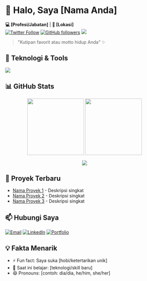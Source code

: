 # 👋 Halo, Saya [Nama Anda] 

**💻 [Profesi/Jabatan]** | **📍 [Lokasi]**  
[![Twitter Follow](https://img.shields.io/twitter/follow/username?style=social)](https://twitter.com/username)
[![GitHub followers](https://img.shields.io/github/followers/username?style=social)](https://github.com/username)
![](https://komarev.com/ghpvc/?username=username&label=Profile+views)

> "Kutipan favorit atau motto hidup Anda" ✨

## 🔧 Teknologi & Tools

<p align="left">
<img src="https://skillicons.dev/icons?i=js,ts,react,nextjs,nodejs,express,mongodb,mysql,html,css,tailwind,git,github,vscode&perline=7" />
</p>

## 📊 GitHub Stats

<p align="center">
  <img height="180em" src="https://github-readme-stats.vercel.app/api?username=username&show_icons=true&theme=radical" />
  <img height="180em" src="https://github-readme-stats.vercel.app/api/top-langs/?username=username&layout=compact&theme=radical" />
</p>

<p align="center">
  <img src="https://github-readme-streak-stats.herokuapp.com/?user=username&theme=radical" />
</p>

## 🚀 Proyek Terbaru

- [Nama Proyek 1](link) - Deskripsi singkat
- [Nama Proyek 2](link) - Deskripsi singkat
- [Nama Proyek 3](link) - Deskripsi singkat

## 📫 Hubungi Saya

[![Email](https://img.shields.io/badge/-Email-D14836?style=flat&logo=gmail&logoColor=white)](mailto:email@example.com)
[![LinkedIn](https://img.shields.io/badge/-LinkedIn-0077B5?style=flat&logo=linkedin&logoColor=white)](https://linkedin.com/in/username)
[![Portfolio](https://img.shields.io/badge/-Portfolio-FF7139?style=flat&logo=firefox&logoColor=white)](https://portfolio-link.com)

## 💡 Fakta Menarik

- ⚡ Fun fact: Saya suka [hobi/ketertarikan unik]
- 🌱 Saat ini belajar: [teknologi/skill baru]
- 😄 Pronouns: [contoh: dia/dia, he/him, she/her]
